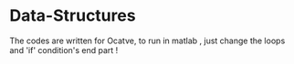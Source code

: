 # Data-Structures

The codes are written for Ocatve, to run in matlab , just change the loops and 'if' condition's end part !
